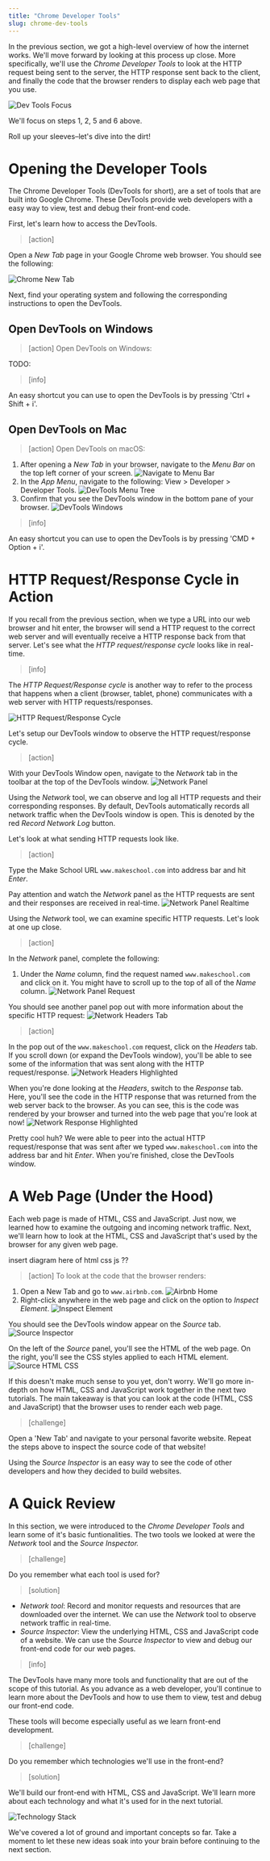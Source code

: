 ```yaml
---
title: "Chrome Developer Tools"
slug: chrome-dev-tools
---
```


In the previous section, we got a high-level overview of how the internet works. We'll move forward by looking at this process up close. More specifically, we'll use the _Chrome Developer Tools_ to look at the HTTP request being sent to the server, the HTTP response sent back to the client, and finally the code that the browser renders to display each web page that you use.

![Dev Tools Focus](assets/dev_tools_focus.png)

We'll focus on steps 1, 2, 5 and 6 above.

Roll up your sleeves–let's dive into the dirt!

# Opening the Developer Tools

The Chrome Developer Tools (DevTools for short), are a set of tools that are built into Google Chrome. These DevTools provide web developers with a easy way to view, test and debug their front-end code.

First, let's learn how to access the DevTools.

> [action]
>
Open a _New Tab_ page in your Google Chrome web browser. You should see the following:
>
![Chrome New Tab](assets/chrome_new_tab.png)

Next, find your operating system and following the corresponding instructions to open the DevTools.

## Open DevTools on Windows

> [action]
Open DevTools on Windows:
>
TODO:

> [info]
>
An easy shortcut you can use to open the DevTools is by pressing 'Ctrl + Shift + i'.

## Open DevTools on Mac

> [action]
Open DevTools on macOS:
>
1. After opening a _New Tab_ in your browser, navigate to the _Menu Bar_ on the top left corner of your screen. ![Navigate to Menu Bar](assets/menu_bar.png)
1. In the _App Menu_, navigate to the following: View > Developer > Developer Tools. ![DevTools Menu Tree](assets/devtools_menu_tree.png)
1. Confirm that you see the DevTools window in the bottom pane of your browser. ![DevTools Windows](assets/devtools_window.png)

> [info]
>
An easy shortcut you can use to open the DevTools is by pressing 'CMD + Option + i'.

# HTTP Request/Response Cycle in Action

If you recall from the previous section, when we type a URL into our web browser and hit enter, the browser will send a HTTP request to the correct web server and will eventually receive a HTTP response back from that server. Let's see what the _HTTP request/response cycle_ looks like in real-time.

> [info]
>
The _HTTP Request/Response cycle_ is another way to refer to the process that happens when a client (browser, tablet, phone) communicates with a web server with HTTP requests/responses.

![HTTP Request/Response Cycle](assets/dev_tools_focus.png)

Let's setup our DevTools window to observe the HTTP request/response cycle.

> [action]
>
With your DevTools Window open, navigate to the _Network_ tab in the toolbar at the top of the DevTools window. ![Network Panel](assets/network_panel.png)

Using the _Network_ tool, we can observe and log all HTTP requests and their corresponding responses. By default, DevTools automatically records all network traffic when the DevTools window is open. This is denoted by the red _Record Network Log_ button. 

Let's look at what sending HTTP requests look like.

> [action]
>
Type the Make School URL `www.makeschool.com` into address bar and hit _Enter_.
>
Pay attention and watch the _Network_ panel as the HTTP requests are sent and their responses are received in real-time. ![Network Panel Realtime](assets/network_panel_realtime.png)

Using the _Network_ tool, we can examine specific HTTP requests. Let's look at one up close.

> [action]
>
In the _Network_ panel, complete the following:
>
1. Under the _Name_ column, find the request named `www.makeschool.com` and click on it. You might have to scroll up to the top of all of the _Name_ column. ![Network Panel Request](assets/network_panel_request.png)
>
You should see another panel pop out with more information about the specific HTTP request: ![Network Headers Tab](assets/network_headers_tab.png)

<!-- break -->

> [action]
>
In the pop out of the `www.makeschool.com` request, click on the _Headers_ tab. If you scroll down (or expand the DevTools window), you'll be able to see some of the information that was sent along with the HTTP request/response. ![Network Headers Highlighted](assets/network_headers_highlighted.png)
>
When you're done looking at the _Headers_, switch to the _Response_ tab. Here, you'll see the code in the HTTP response that was returned from the web server back to the browser. As you can see, this is the code was rendered by your browser and turned into the web page that you're look at now! ![Network Response Highlighted](assets/network_response_highlighted.png)

Pretty cool huh? We were able to peer into the actual HTTP request/response that was sent after we typed `www.makeschool.com` into the address bar and hit _Enter_. When you're finished, close the DevTools window.

# A Web Page (Under the Hood)

Each web page is made of HTML, CSS and JavaScript. Just now, we learned how to examine the outgoing and incoming network traffic. Next, we'll learn how to look at the HTML, CSS and JavaScript that's used by the browser for any given web page.

insert diagram here of html css js ??

> [action]
To look at the code that the browser renders:
>
1. Open a New Tab and go to `www.airbnb.com`. ![Airbnb Home](assets/airbnb_home.png)
1. Right-click anywhere in the web page and click on the option to _Inspect Element_. ![Inspect Element](assets/inspect_element.png)
>
You should see the DevTools window appear on the _Source_ tab. ![Source Inspector](assets/source_inspector.png)
>
On the left of the _Source_ panel, you'll see the HTML of the web page. On the right, you'll see the CSS styles applied to each HTML element. ![Source HTML CSS](assets/source_html_css.png)
>
If this doesn't make much sense to you yet, don't worry. We'll go more in-depth on how HTML, CSS and JavaScript work together in the next two tutorials. The main takeaway is that you can look at the code (HTML, CSS and JavaScript) that the browser uses to render each web page.

> [challenge]
>
Open a 'New Tab' and navigate to your personal favorite website. Repeat the steps above to inspect the source code of that website!
>
Using the _Source Inspector_ is an easy way to see the code of other developers and how they decided to build websites.

# A Quick Review

In this section, we were introduced to the _Chrome Developer Tools_ and learn some of it's basic funtionalities. The two tools we looked at were the _Network_ tool and the _Source Inspector._

> [challenge]
>
Do you remember what each tool is used for?

<!-- break -->

> [solution]
>
- *Network tool*: Record and monitor requests and resources that are downloaded over the internet. We can use the _Network_ tool to observe network traffic in real-time.
- *Source Inspector*: View the underlying HTML, CSS and JavaScript code of a website. We can use the _Source Inspector_ to view and debug our front-end code for our web pages.

<!-- break -->

> [info]
>
The DevTools have many more tools and functionality that are out of the scope of this tutorial. As you advance as a web developer, you'll continue to learn more about the DevTools and how to use them to view, test and debug our front-end code.

These tools will become especially useful as we learn front-end development. 

> [challenge]
>
Do you remember which technologies we'll use in the front-end?

<!-- break -->

> [solution]
>
We'll build our front-end with HTML, CSS and JavaScript. We'll learn more about each technology and what it's used for in the next tutorial.
>
![Technology Stack](assets/technology_stack.png)

We've covered a lot of ground and important concepts so far. Take a moment to let these new ideas soak into your brain before continuing to the next section.
